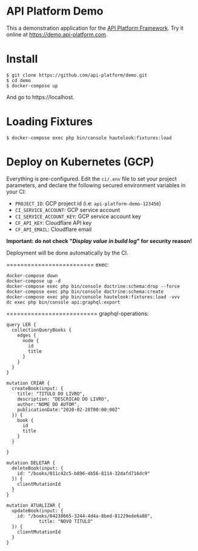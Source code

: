 API Platform Demo
=================

This a demonstration application for the [API Platform Framework](https://api-platform.com).
Try it online at <https://demo.api-platform.com>.

Install
=======

    $ git clone https://github.com/api-platform/demo.git
    $ cd demo
    $ docker-compose up

And go to https://localhost.

Loading Fixtures
================

    $ docker-compose exec php bin/console hautelook:fixtures:load

Deploy on Kubernetes (GCP)
==========================

Everything is pre-configured. Edit the `ci/.env` file to set your project parameters, and declare the following secured
environment variables in your CI:

 * `PROJECT_ID`: GCP project id (i.e: `api-platform-demo-123456`)
 * `CI_SERVICE_ACCOUNT`: GCP service account
 * `CI_SERVICE_ACCOUNT_KEY`: GCP service account key
 * `CF_API_KEY`: Cloudflare API key
 * `CF_API_EMAIL`: Cloudflare email

**Important: do not check "_Display value in build log_" for security reason!**

Deployment will be done automatically by the CI.

=========================
exec:
```
docker-compose down
docker-compose up -d
docker-compose exec php bin/console doctrine:schema:drop --force
docker-compose exec php bin/console doctrine:schema:create
docker-compose exec php bin/console hautelook:fixtures:load -vvv
dc exec php bin/console api:graphql:export
```

==========================
graphql-operations:
```
query LER {
  collectionQueryBooks {
    edges {
      node {
        id
        title
      }
    }
  }
}

mutation CRIAR {
  createBook(input: {
    title: "TITULO DO LIVRO",
    description: "DESCRICAO DO LIVRO",
    author:"NOME DO AUTOR",
    publicationDate:"2020-02-28T00:00:00Z"
  }) {
    book {
      id
      title
    }
  }

}

mutation DELETAR {
  deleteBook(input: {
    id: "/books/011c42c5-b896-4b56-8114-32dafd716dc9"
  }) {
    clientMutationId
  }
}

mutation ATUALIZAR {
  updateBook(input: {
    id: "/books/04238665-3244-4d4a-8bed-81229ede6a88",
			title: "NOVO TITULO"
  }) {
    clientMutationId
  }
}
```
